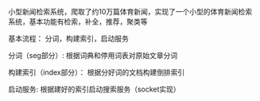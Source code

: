 小型新闻检索系统，爬取了约10万篇体育新闻，实现了一个小型的体育新闻检索系统，基本功能有检索，补全，推荐，聚类等

基本流程：
 分词，构建索引，启动服务

分词（seg部分）:
 根据词典和停用词表对原始文章分词

构建索引（index部分）：
 根据分好词的文档构建倒排索引

启动服务:
 根据建好的索引启动搜索服务（socket实现）

